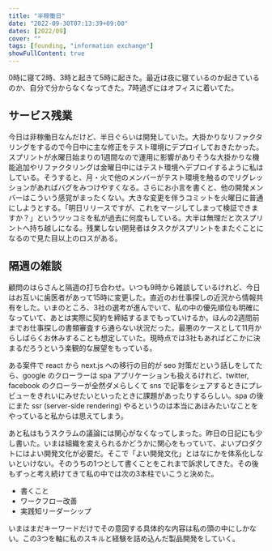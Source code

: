 ```yaml
---
title: "半稼働日"
date: "2022-09-30T07:13:39+09:00"
dates: [2022/09]
cover: ""
tags: [founding, "information exchange"]
showFullContent: true
---
```


0時に寝て2時、3時と起きて5時に起きた。最近は夜に寝ているのか起きているのか、自分で分からなくなってきた。7時過ぎにはオフィスに着いてた。

## サービス残業

今日は非稼働日なんだけど、半日ぐらいは開発していた。大掛かりなリファクタリングをするので今日中に主な修正をテスト環境にデプロイしておきたかった。スプリントが水曜日始まりの1週間なので運用に影響がありそうな大掛かりな機能追加やリファクタリングは金曜日中にはテスト環境へデプロイするように私はしている。そうすると、月・火で他のメンバーがテスト環境を触るのでリグレッションがあればバグをみつけやすくなる。さらにお小言を書くと、他の開発メンバーはこういう感覚がまったくない。大きな変更を伴うコミットを火曜日に普通にしようとする。「明日リリースですが、これをマージしてしまって検証できますか？」というツッコミを私が過去に何度もしている。大半は無理だと次スプリントへ持ち越しになる。残業しない開発者はタスクがスプリントをまたぐことになるので見た目以上のロスがある。

## 隔週の雑談

顧問のはらさんと隔週の打ち合わせ。いつも9時から雑談しているけれど、今日はお互いに歯医者があって15時に変更した。直近のお仕事探しの近況から情報共有をした。いまのところ、3社の選考が進んでいて、私の中の優先順位も明確になっていて、あとは実際に契約を締結するまでもっていけるか。ほんの2週間前までお仕事探しの書類審査すら通らない状況だった。最悪のケースとして11月からしばらくお休みすることも想定していた。現時点では3社もあればどこかに決まるだろうという楽観的な展望をもっている。

ある案件で react から next.js への移行の目的が seo 対策だという話しをしてたら、google のクローラーは spa アプリケーションも扱えるけれど、twitter, facebook のクローラーが全然ダメらしくて sns で記事をシェアするときにプレビューをきれいにみせたいといったときに課題があったりするらしい。spa の後にまた ssr (server-side rendering) やるというのは本当にあほみたいなことをやっていると私からは思えてしまう。

あと私はもうスクラムの議論には関心がなくなってしまった。昨日の日記にも少し書いた。いまは組織を変えられるかどうかに関心をもっていて、よいプロダクトにはよい開発文化が必要だ。そこで「よい開発文化」とはなにかを体系化しないといけない。そのうちの1つとして書くことをこれまで訴求してきた。その後もずっと考え続けてきて私の中では次の3本柱でいこうと決めた。

* 書くこと
* ワークフロー改善
* 実践知リーダーシップ

いまはまだキーワードだけでその意図する具体的な内容は私の頭の中にしかない。この3つを軸に私のスキルと経験を詰め込んだ製品開発をしていく。
